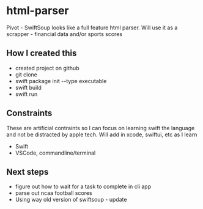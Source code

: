 # html-parser

Pivot - SwiftSoup looks like a full feature html parser. Will use it as a scrapper - financial data and/or sports scores

## How I created this

-  created project on github
-  git clone
-  swift package init --type executable
-  swift build
-  swift run

## Constraints

These are artificial contraints so I can focus on learning swift the language and not be distracted by apple tech. Will add in xcode, swiftui, etc as I learn

-  Swift
-  VSCode, commandline/terminal

## Next steps

-  figure out how to wait for a task to complete in cli app
-  parse out ncaa football scores
-  Using way old version of swiftsoup - update

